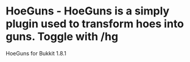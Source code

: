 HoeGuns - HoeGuns is a simply plugin used to transform hoes into guns. Toggle with /hg
=======

HoeGuns for Bukkit 1.8.1
